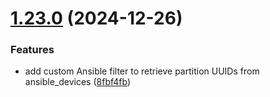 # [1.23.0](https://github.com/arpanrec/home-lab/compare/1.22.0...1.23.0) (2024-12-26)


### Features

* add custom Ansible filter to retrieve partition UUIDs from ansible_devices ([8fbf4fb](https://github.com/arpanrec/home-lab/commit/8fbf4fb2d63f1f31aa1b61ee7daac5194b75ec1b))
